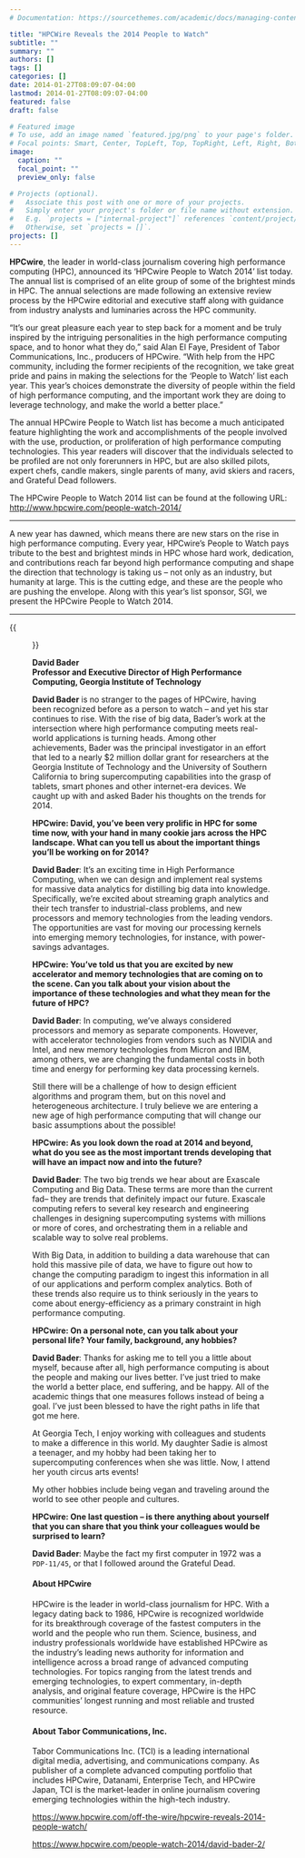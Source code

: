 ```yaml
---
# Documentation: https://sourcethemes.com/academic/docs/managing-content/

title: "HPCWire Reveals the 2014 People to Watch"
subtitle: ""
summary: ""
authors: []
tags: []
categories: []
date: 2014-01-27T08:09:07-04:00
lastmod: 2014-01-27T08:09:07-04:00
featured: false
draft: false

# Featured image
# To use, add an image named `featured.jpg/png` to your page's folder.
# Focal points: Smart, Center, TopLeft, Top, TopRight, Left, Right, BottomLeft, Bottom, BottomRight.
image:
  caption: ""
  focal_point: ""
  preview_only: false

# Projects (optional).
#   Associate this post with one or more of your projects.
#   Simply enter your project's folder or file name without extension.
#   E.g. `projects = ["internal-project"]` references `content/project/deep-learning/index.md`.
#   Otherwise, set `projects = []`.
projects: []
---
```


**HPCwire**, the leader in world-class journalism covering high performance computing (HPC), announced its ‘HPCwire People to Watch 2014’ list today. The annual list is comprised of an elite group of some of the brightest minds in HPC. The annual selections are made following an extensive review process by the HPCwire editorial and executive staff along with guidance from industry analysts and luminaries across the HPC community.

“It’s our great pleasure each year to step back for a moment and be truly inspired by the intriguing personalities in the high performance computing space, and to honor what they do,” said Alan El Faye, President of Tabor Communications, Inc., producers of HPCwire. “With help from the HPC community, including the former recipients of the recognition, we take great pride and pains in making the selections for the ‘People to Watch’ list each year. This year’s choices demonstrate the diversity of people within the field of high performance computing, and the important work they are doing to leverage technology, and make the world a better place.”

The annual HPCwire People to Watch list has become a much anticipated feature highlighting the work and accomplishments of the people involved with the use, production, or proliferation of high performance computing technologies. This year readers will discover that the individuals selected to be profiled are not only forerunners in HPC, but are also skilled pilots, expert chefs, candle makers, single parents of many, avid skiers and racers, and Grateful Dead followers.

The HPCwire People to Watch 2014 list can be found at the following URL: http://www.hpcwire.com/people-watch-2014/

---

A new year has dawned, which means there are new stars on the rise in high performance computing. Every year, HPCwire’s People to Watch pays tribute to the best and brightest minds in HPC whose hard work, dedication, and contributions reach far beyond high performance computing and shape the direction that technology is taking us – not only as an industry, but humanity at large. This is the cutting edge, and these are the people who are pushing the envelope. Along with this year’s list sponsor, SGI, we present the HPCwire People to Watch 2014.

---

{{<figure src="Bader-HPCwire.jpg">}}

**David Bader**     
**Professor and Executive Director of High Performance Computing, Georgia Institute of Technology**    

**David Bader** is no stranger to the pages of HPCwire, having been recognized before as a person to watch – and yet his star continues to rise. With the rise of big data, Bader’s work at the intersection where high performance computing meets real-world applications is turning heads. Among other achievements, Bader was the principal investigator in an effort that led to a nearly $2 million dollar grant for researchers at the Georgia Institute of Technology and the University of Southern California to bring supercomputing capabilities into the grasp of tablets, smart phones and other internet-era devices. We caught up with and asked Bader his thoughts on the trends for 2014.

**HPCwire: David, you’ve been very prolific in HPC for some time now, with your hand in many cookie jars across the HPC landscape. What can you tell us about the important things you’ll be working on for 2014?**

**David Bader**: It’s an exciting time in High Performance Computing, when we can design and implement real systems for massive data analytics for distilling big data into knowledge. Specifically, we’re excited about streaming graph analytics and their tech transfer to industrial-class problems, and new processors and memory technologies from the leading vendors. The opportunities are vast for moving our processing kernels into emerging memory technologies, for instance, with power-savings advantages.

**HPCwire: You’ve told us that you are excited by new accelerator and memory technologies that are coming on to the scene. Can you talk about your vision about the importance of these technologies and what they mean for the future of HPC?**

**David Bader**: In computing, we’ve always considered processors and memory as separate components. However, with accelerator technologies from vendors such as NVIDIA and Intel, and new memory technologies from Micron and IBM, among others, we are changing the fundamental costs in both time and energy for performing key data processing kernels.

Still there will be a challenge of how to design efficient algorithms and program them, but on this novel and heterogeneous architecture. I truly believe we are entering a new age of high performance computing that will change our basic assumptions about the possible!

**HPCwire: As you look down the road at 2014 and beyond, what do you see as the most important trends developing that will have an impact now and into the future?**

**David Bader**: The two big trends we hear about are Exascale Computing and Big Data. These terms are more than the current fad– they are trends that definitely impact our future. Exascale computing refers to several key research and engineering challenges in designing supercomputing systems with millions or more of cores, and orchestrating them in a reliable and scalable way to solve real problems.

With Big Data, in addition to building a data warehouse that can hold this massive pile of data, we have to figure out how to change the computing paradigm to ingest this information in all of our applications and perform complex analytics. Both of these trends also require us to think seriously in the years to come about energy-efficiency as a primary constraint in high performance computing.

**HPCwire: On a personal note, can you talk about your personal life? Your family, background, any hobbies?**

**David Bader**: Thanks for asking me to tell you a little about myself, because after all, high performance computing is about the people and making our lives better. I’ve just tried to make the world a better place, end suffering, and be happy. All of the academic things that one measures follows instead of being a goal. I’ve just been blessed to have the right paths in life that got me here.

At Georgia Tech, I enjoy working with colleagues and students to make a difference in this world. My daughter Sadie is almost a teenager, and my hobby had been taking her to supercomputing conferences when she was little. Now, I attend her youth circus arts events!

My other hobbies include being vegan and traveling around the world to see other people and cultures.

**HPCwire: One last question – is there anything about yourself that you can share that you think your colleagues would be surprised to learn?**

**David Bader**: Maybe the fact my first computer in 1972 was a `PDP-11/45`, or that I followed around the Grateful Dead.

#### About HPCwire ####

HPCwire is the leader in world-class journalism for HPC. With a legacy dating back to 1986, HPCwire is recognized worldwide for its breakthrough coverage of the fastest computers in the world and the people who run them. Science, business, and industry professionals worldwide have established HPCwire as the industry’s leading news authority for information and intelligence across a broad range of advanced computing technologies. For topics ranging from the latest trends and emerging technologies, to expert commentary, in-depth analysis, and original feature coverage, HPCwire is the HPC communities’ longest running and most reliable and trusted resource.

#### About Tabor Communications, Inc. ####

Tabor Communications Inc. (TCI) is a leading international digital media, advertising, and communications company. As publisher of a complete advanced computing portfolio that includes HPCwire, Datanami, Enterprise Tech, and HPCwire Japan, TCI is the market-leader in online journalism covering emerging technologies within the high-tech industry.

https://www.hpcwire.com/off-the-wire/hpcwire-reveals-2014-people-watch/

https://www.hpcwire.com/people-watch-2014/david-bader-2/
